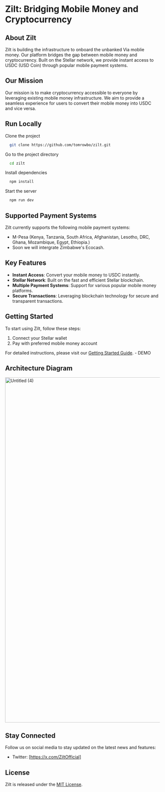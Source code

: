 # Zilt: Bridging Mobile Money and Cryptocurrency


## About Zilt

Zilt is building the infrastructure to onboard the unbanked Via moblie money. Our platform bridges the gap between mobile money and cryptocurrency. Built on the Stellar network, we provide instant access to USDC (USD Coin) through popular mobile payment systems.

## Our Mission

Our mission is to make cryptocurrency accessible to everyone by leveraging existing mobile money infrastructure. We aim to provide a seamless experience for users to convert their mobile money into USDC and vice versa.


## Run Locally

Clone the project

```bash
  git clone https://github.com/tomrowbo/zilt.git
```

Go to the project directory

```bash
  cd zilt
```

Install dependencies

```bash
  npm install
```

Start the server

```bash
  npm run dev
```

## Supported Payment Systems

Zilt currently supports the following mobile payment systems:

- M-Pesa (Kenya, Tanzania, South Africa, Afghanistan, Lesotho, DRC, Ghana, Mozambique, Egypt, Ethiopia.)
- Soon we will intergrate Zimbabwe's Ecocash.


## Key Features

- **Instant Access**: Convert your mobile money to USDC instantly.
- **Stellar Network**: Built on the fast and efficient Stellar blockchain.
- **Multiple Payment Systems**: Support for various popular mobile money platforms.
- **Secure Transactions**: Leveraging blockchain technology for secure and transparent transactions.


## Getting Started

To start using Zilt, follow these steps:

1. Connect your Stellar wallet
2. Pay with preferred mobile money account

For detailed instructions, please visit our [Getting Started Guide](link-to-guide). - DEMO


## Architecture Diagram

<img width="1120" alt="Untitled (4)" src="https://github.com/user-attachments/assets/f758afe9-6493-4caf-b304-f9f79590d936">


## Stay Connected

Follow us on social media to stay updated on the latest news and features:

- Twitter: [https://x.com/ZiltOfficial]

## License

Zilt is released under the [MIT License](link-to-license).

